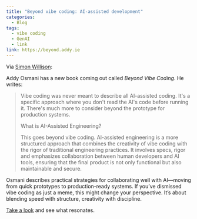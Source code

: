 ```yaml
---
title: "Beyond vibe coding: AI-assisted development"
categories:
  - Blog
tags:
  - vibe coding
  - GenAI
  - link
link: https://beyond.addy.ie
---
```


Via [Simon Willison](https://simonwillison.net/2025/Sep/4/beyond-vibe-coding/):

Addy Osmani has a new book coming out called _Beyond Vibe Coding_. He writes:

> Vibe coding was never meant to describe all AI-assisted coding. It's a specific approach where you don't read the AI's code before running it. There's much more to consider beyond the prototype for production systems.
>
> What is AI-Assisted Engineering?
>
> This goes beyond vibe coding. AI-assisted engineering is a more structured approach that combines the creativity of vibe coding with the rigor of traditional engineering practices. It involves specs, rigor and emphasizes collaboration between human developers and AI tools, ensuring that the final product is not only functional but also maintainable and secure.

Osmani describes practical strategies for collaborating well with AI—moving from quick prototypes to production-ready systems. If you’ve dismissed vibe coding as just a meme, this might change your perspective. It’s about blending speed with structure, creativity with discipline.

[Take a look](https://beyond.addy.ie) and see what resonates.
